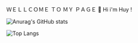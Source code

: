ＷＥＬＬＣＯＭＥ ＴＯ  ＭＹ ＰＡＧＥ 👋
Hi i'm Huy !

![Anurag's GitHub stats](https://github-readme-stats.vercel.app/api?username=Justin-yuH&show_icons=true&theme=transparent) 


![Top Langs](https://github-readme-stats.vercel.app/api/top-langs/?username=Justin-yuH&hide_progress=true&show_icons=true&theme=transparent)
